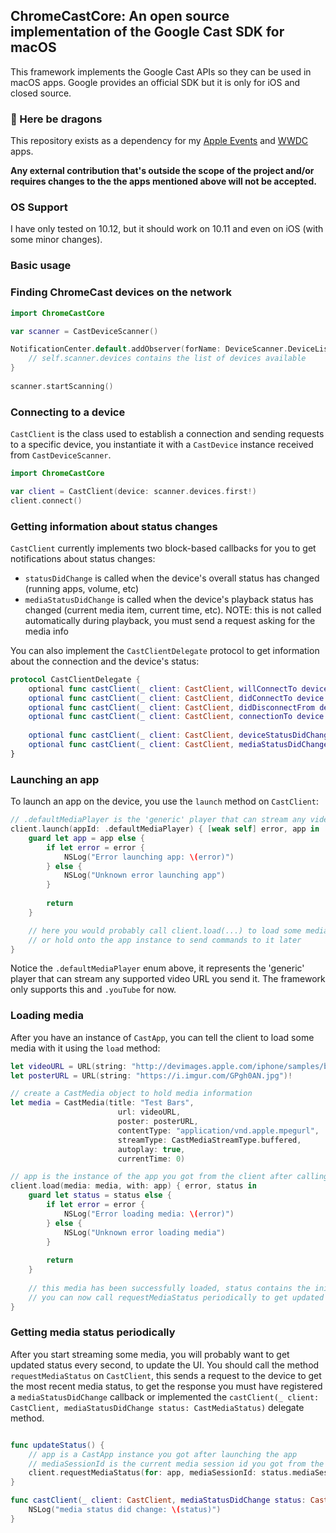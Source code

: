 ## ChromeCastCore: An open source implementation of the Google Cast SDK for macOS

This framework implements the Google Cast APIs so they can be used in macOS apps. Google provides an official SDK but it is only for iOS and closed source.

### 🐉 Here be dragons

This repository exists as a dependency for my [Apple Events](https://github.com/insidegui/AppleEvents) and [WWDC](/insidegui/WWDC) apps.

**Any external contribution that's outside the scope of the project and/or requires changes to the the apps mentioned above will not be accepted.**

### OS Support

I have only tested on 10.12, but it should work on 10.11 and even on iOS (with some minor changes).

### Basic usage

### Finding ChromeCast devices on the network

```swift
import ChromeCastCore

var scanner = CastDeviceScanner()

NotificationCenter.default.addObserver(forName: DeviceScanner.DeviceListDidChange, object: scanner, queue: nil) { [unowned self] _ in
	// self.scanner.devices contains the list of devices available
}
        
scanner.startScanning()
```

### Connecting to a device

`CastClient` is the class used to establish a connection and sending requests to a specific device, you instantiate it with a `CastDevice` instance received from `CastDeviceScanner`.

```swift
import ChromeCastCore

var client = CastClient(device: scanner.devices.first!)
client.connect()
```

### Getting information about status changes

`CastClient` currently implements two block-based callbacks for you to get notifications about status changes:

* `statusDidChange` is called when the device's overall status has changed (running apps, volume, etc)
* `mediaStatusDidChange` is called when the device's playback status has changed (current media item, current time, etc). NOTE: this is not called automatically during playback, you must send a request asking for the media info

You can also implement the `CastClientDelegate` protocol to get information about the connection and the device's status:

```swift
protocol CastClientDelegate {    
    optional func castClient(_ client: CastClient, willConnectTo device: CastDevice)
    optional func castClient(_ client: CastClient, didConnectTo device: CastDevice)
    optional func castClient(_ client: CastClient, didDisconnectFrom device: CastDevice)
    optional func castClient(_ client: CastClient, connectionTo device: CastDevice, didFailWith error: NSError)
    
    optional func castClient(_ client: CastClient, deviceStatusDidChange status: CastStatus)
    optional func castClient(_ client: CastClient, mediaStatusDidChange status: CastMediaStatus)
}
```

### Launching an app

To launch an app on the device, you use the `launch` method on `CastClient`:

```swift
// .defaultMediaPlayer is the 'generic' player that can stream any video URL of a supported type
client.launch(appId: .defaultMediaPlayer) { [weak self] error, app in
    guard let app = app else {
        if let error = error {
            NSLog("Error launching app: \(error)")
        } else {
            NSLog("Unknown error launching app")
        }
        
        return
    }

    // here you would probably call client.load(...) to load some media with the app,
	// or hold onto the app instance to send commands to it later
}
```

Notice the `.defaultMediaPlayer` enum above, it represents the 'generic' player that can stream any supported video URL you send it. The framework only supports this and `.youTube` for now.

### Loading media

After you have an instance of `CastApp`, you can tell the client to load some media with it using the `load` method:

```swift
let videoURL = URL(string: "http://devimages.apple.com/iphone/samples/bipbop/bipbopall.m3u8")!
let posterURL = URL(string: "https://i.imgur.com/GPgh0AN.jpg")!

// create a CastMedia object to hold media information
let media = CastMedia(title: "Test Bars", 
						url: videoURL, 
						poster: posterURL, 
						contentType: "application/vnd.apple.mpegurl", 
						streamType: CastMediaStreamType.buffered, 
						autoplay: true, 
						currentTime: 0)

// app is the instance of the app you got from the client after calling launch, or from the status callbacks
client.load(media: media, with: app) { error, status in
    guard let status = status else {
        if let error = error {
            NSLog("Error loading media: \(error)")
        } else {
            NSLog("Unknown error loading media")
        }
        
        return
    }
    
    // this media has been successfully loaded, status contains the initial status for this media
	// you can now call requestMediaStatus periodically to get updated media status
}
```

### Getting media status periodically

After you start streaming some media, you will probably want to get updated status every second, to update the UI. You should call the method `requestMediaStatus` on `CastClient`, this sends a request to the device to get the most recent media status, to get the response you must have registered a `mediaStatusDidChange` callback or implemented the `castClient(_ client: CastClient, mediaStatusDidChange status: CastMediaStatus)` delegate method.

```swift

func updateStatus() {
	// app is a CastApp instance you got after launching the app
	// mediaSessionId is the current media session id you got from the latest CastStatus
	client.requestMediaStatus(for: app, mediaSessionId: status.mediaSessionId)
}

func castClient(_ client: CastClient, mediaStatusDidChange status: CastMediaStatus) {
	NSLog("media status did change: \(status)")
}
```